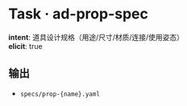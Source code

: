 # Task · ad-prop-spec

**intent**: 道具设计规格（用途/尺寸/材质/连接/使用姿态）  
**elicit**: true

## 输出

- `specs/prop-{name}.yaml`
